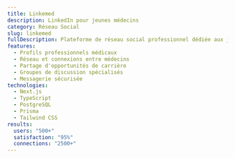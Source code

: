 ```yaml
---
title: Linkemed
description: LinkedIn pour jeunes médecins
category: Réseau Social
slug: linkemed
fullDescription: Plateforme de réseau social professionnel dédiée aux jeunes médecins, facilitant le networking, le partage d'expériences et les opportunités de carrière dans le secteur médical.
features:
  - Profils professionnels médicaux
  - Réseau et connexions entre médecins
  - Partage d'opportunités de carrière
  - Groupes de discussion spécialisés
  - Messagerie sécurisée
technologies:
  - Next.js
  - TypeScript
  - PostgreSQL
  - Prisma
  - Tailwind CSS
results:
  users: "500+"
  satisfaction: "95%"
  connections: "2500+"
---
```

